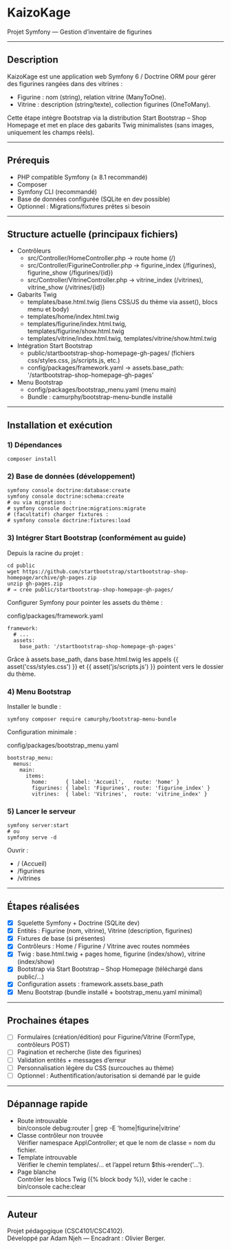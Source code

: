 # KaizoKage
Projet Symfony — Gestion d’inventaire de figurines

---

## Description
KaizoKage est une application web Symfony 6 / Doctrine ORM pour gérer des figurines rangées dans des vitrines :

- Figurine : nom (string), relation vitrine (ManyToOne).
- Vitrine : description (string/texte), collection figurines (OneToMany).

Cette étape intègre Bootstrap via la distribution Start Bootstrap – Shop Homepage et met en place des gabarits Twig minimalistes (sans images, uniquement les champs réels).

---

## Prérequis
- PHP compatible Symfony (≥ 8.1 recommandé)
- Composer
- Symfony CLI (recommandé)
- Base de données configurée (SQLite en dev possible)
- Optionnel : Migrations/fixtures prêtes si besoin

---

## Structure actuelle (principaux fichiers)
- Contrôleurs
  - src/Controller/HomeController.php → route home (/)
  - src/Controller/FigurineController.php → figurine_index (/figurines), figurine_show (/figurines/{id})
  - src/Controller/VitrineController.php → vitrine_index (/vitrines), vitrine_show (/vitrines/{id})
- Gabarits Twig
  - templates/base.html.twig (liens CSS/JS du thème via asset(), blocs menu et body)
  - templates/home/index.html.twig
  - templates/figurine/index.html.twig, templates/figurine/show.html.twig
  - templates/vitrine/index.html.twig, templates/vitrine/show.html.twig
- Intégration Start Bootstrap
  - public/startbootstrap-shop-homepage-gh-pages/ (fichiers css/styles.css, js/scripts.js, etc.)
  - config/packages/framework.yaml → assets.base_path: '/startbootstrap-shop-homepage-gh-pages'
- Menu Bootstrap
  - config/packages/bootstrap_menu.yaml (menu main)
  - Bundle : camurphy/bootstrap-menu-bundle installé

---

## Installation et exécution

### 1) Dépendances
    composer install

### 2) Base de données (développement)
    symfony console doctrine:database:create
    symfony console doctrine:schema:create
    # ou via migrations :
    # symfony console doctrine:migrations:migrate
    # (facultatif) charger fixtures :
    # symfony console doctrine:fixtures:load

### 3) Intégrer Start Bootstrap (conformément au guide)
Depuis la racine du projet :

    cd public
    wget https://github.com/startbootstrap/startbootstrap-shop-homepage/archive/gh-pages.zip
    unzip gh-pages.zip
    # → crée public/startbootstrap-shop-homepage-gh-pages/

Configurer Symfony pour pointer les assets du thème :

config/packages/framework.yaml

    framework:
      # ...
      assets:
        base_path: '/startbootstrap-shop-homepage-gh-pages'

Grâce à assets.base_path, dans base.html.twig les appels {{ asset('css/styles.css') }} et {{ asset('js/scripts.js') }} pointent vers le dossier du thème.

### 4) Menu Bootstrap
Installer le bundle :

    symfony composer require camurphy/bootstrap-menu-bundle

Configuration minimale :

config/packages/bootstrap_menu.yaml

    bootstrap_menu:
      menus:
        main:
          items:
            home:      { label: 'Accueil',   route: 'home' }
            figurines: { label: 'Figurines', route: 'figurine_index' }
            vitrines:  { label: 'Vitrines',  route: 'vitrine_index' }

### 5) Lancer le serveur

    symfony server:start
    # ou
    symfony serve -d

Ouvrir :
- / (Accueil)
- /figurines
- /vitrines

---

## Étapes réalisées
- [x] Squelette Symfony + Doctrine (SQLite dev)
- [x] Entités : Figurine (nom, vitrine), Vitrine (description, figurines)
- [x] Fixtures de base (si présentes)
- [x] Contrôleurs : Home / Figurine / Vitrine avec routes nommées
- [x] Twig : base.html.twig + pages home, figurine (index/show), vitrine (index/show)
- [x] Bootstrap via Start Bootstrap – Shop Homepage (téléchargé dans public/…)
- [x] Configuration assets : framework.assets.base_path
- [x] Menu Bootstrap (bundle installé + bootstrap_menu.yaml minimal)

---

## Prochaines étapes
- [ ] Formulaires (création/édition) pour Figurine/Vitrine (FormType, contrôleurs POST)
- [ ] Pagination et recherche (liste des figurines)
- [ ] Validation entités + messages d’erreur
- [ ] Personnalisation légère du CSS (surcouches au thème)
- [ ] Optionnel : Authentification/autorisation si demandé par le guide

---

## Dépannage rapide
- Route introuvable  
  bin/console debug:router | grep -E 'home|figurine|vitrine'
- Classe contrôleur non trouvée  
  Vérifier namespace App\Controller; et que le nom de classe = nom du fichier.
- Template introuvable  
  Vérifier le chemin templates/... et l’appel return $this->render('...').
- Page blanche  
  Contrôler les blocs Twig ({% block body %}), vider le cache :  
  bin/console cache:clear

---

## Auteur
Projet pédagogique (CSC4101/CSC4102).  
Développé par Adam Njeh — Encadrant : Olivier Berger.
